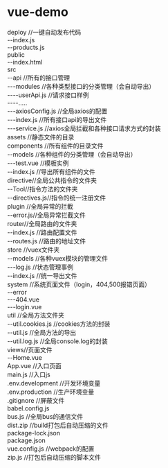 # vue-demo

deploy //一键自动发布代码  
--index.js  
--products.js  
public  
--index.html  
src  
--api  //所有的接口管理  
---modules //各种类型接口的分类管理（会自动导出）  
----userApi.js //请求接口样例  
----.....  
---axiosConfig.js //全局axios的配置  
---index.js //所有接口api的导出文件  
---service.js //axios全局拦截和各种接口请求方式的封装  
assets //静态文件的目录  
components //所有组件的目录文件  
--models //各种组件的分类管理（会自动导出）  
---test.vue //模板实例  
--index.js //导出所有组件的文件  
directive//全局公共指令的文件夹  
--Tool//指令方法的文件夹  
--directives.js//指令的统一注册文件  
plugin //全局异常的拦截  
--error.js//全局异常拦截文件  
router//全局路由的文件夹  
--index.js //路由配置文件  
--routes.js //路由的地址文件  
store //vuex文件夹  
--models //各种vuex模块的管理文件  
---log.js //状态管理事例  
--index.js //统一导出文件  
system //系统页面文件（login，404,500报错页面）  
--error  
---404.vue  
---login.vue  
util //全局方法文件夹  
--util.cookies.js //cookies方法的封装  
--util.js //全局方法的导出  
--util.log.js //全局console.log的封装  
views//页面文件  
--Home.vue  
App.vue //入口页面  
main.js //入口js  
.env.development //开发环境变量  
.env.production  //生产环境变量  
.gitignore //屏蔽文件  
babel.config.js  
bus.js //全局bus的通信文件  
dist.zip  //build打包后自动压缩的文件  
package-lock.json  
package.json  
vue.config.js  //webpack的配置  
zip.js //打包后自动压缩的脚本文件  
